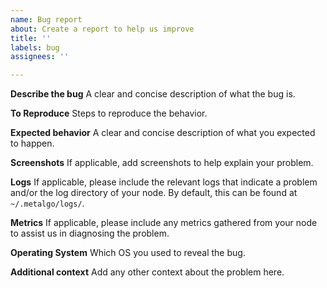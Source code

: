 ```yaml
---
name: Bug report
about: Create a report to help us improve
title: ''
labels: bug
assignees: ''

---
```


**Describe the bug**
A clear and concise description of what the bug is.

**To Reproduce**
Steps to reproduce the behavior.

**Expected behavior**
A clear and concise description of what you expected to happen.

**Screenshots**
If applicable, add screenshots to help explain your problem.

**Logs**
If applicable, please include the relevant logs that indicate a problem and/or the log directory of your node. By default, this can be found at `~/.metalgo/logs/`.

**Metrics**
If applicable, please include any metrics gathered from your node to assist us in diagnosing the problem.

**Operating System**
Which OS you used to reveal the bug.

**Additional context**
Add any other context about the problem here.
